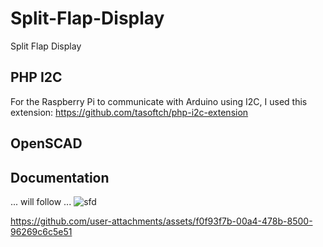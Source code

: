 # Split-Flap-Display
Split Flap Display

## PHP I2C
For the Raspberry Pi to communicate with Arduino using I2C, I used this extension:
https://github.com/tasoftch/php-i2c-extension

## OpenSCAD

## Documentation
... will follow ...
![sfd](https://github.com/user-attachments/assets/58d5921d-cbc4-47c8-ab11-2fe780040a1a)


https://github.com/user-attachments/assets/f0f93f7b-00a4-478b-8500-96269c6c5e51

